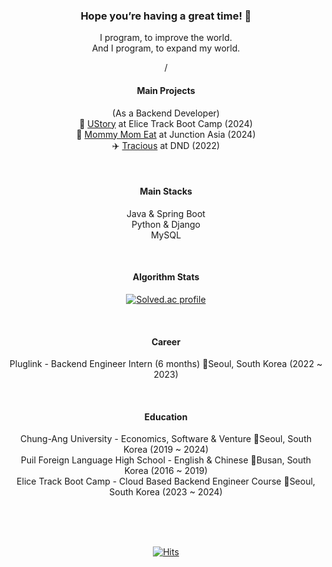 <div align="center">
  
### Hope you’re having a great time! 👋
I program, to improve the world.  
And I program, to expand my world.  

/

#### Main Projects
(As a Backend Developer)  
📝 [UStory](https://github.com/TeamUStory/UStory-Backend) at Elice Track Boot Camp (2024)  
🍚 [Mommy Mom Eat](https://github.com/GyungA/JunctionAsia2024) at Junction Asia (2024)   
✈️ [Tracious](https://github.com/dnd-side-project/dnd-6th-8-backend) at DND (2022)

<br>

#### Main Stacks
Java & Spring Boot  
Python & Django  
MySQL  

<br>

#### Algorithm Stats
[![Solved.ac
profile](http://mazassumnida.wtf/api/v2/generate_badge?boj=gga612)](https://solved.ac/gga612)

<br>

#### Career
Pluglink - Backend Engineer Intern (6 months) 📍Seoul, South Korea (2022 ~ 2023)  

<br>

#### Education
Chung-Ang University - Economics, Software & Venture 📍Seoul, South Korea (2019 ~ 2024)  
Puil Foreign Language High School - English & Chinese 📍Busan, South Korea (2016 ~ 2019)  
Elice Track Boot Camp - Cloud Based Backend Engineer Course 📍Seoul, South Korea (2023 ~ 2024)  

<br>
<br>
<br>

[![Hits](https://hits.seeyoufarm.com/api/count/incr/badge.svg?url=https%3A%2F%2Fgithub.com%2FGyungA&count_bg=%2389D7FF&title_bg=%23555555&icon=salesforce.svg&icon_color=%23E7E7E7&title=hits&edge_flat=false)](https://hits.seeyoufarm.com)
  
</div>

